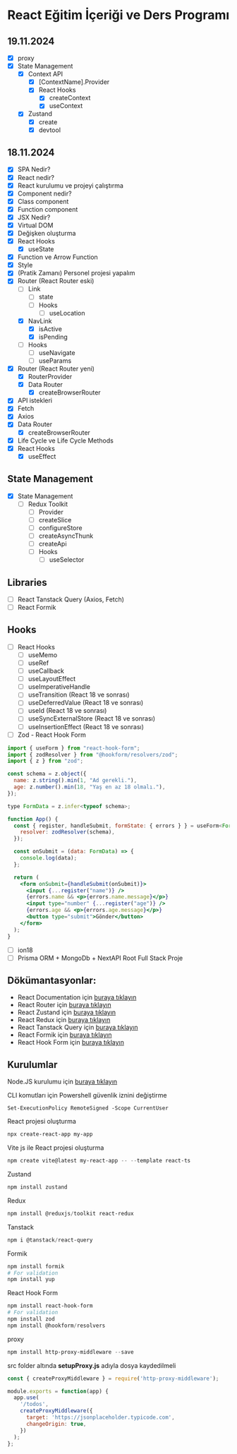 # React Eğitim İçeriği ve Ders Programı

## 19.11.2024
- [x] proxy
- [x] State Management
	- [x] Context API
		- [x] [ContextName].Provider
		- [x] React Hooks
			- [x] createContext
			- [x] useContext	
	- [x] Zustand
		- [x] create
		- [x] devtool

## 18.11.2024
- [x] SPA Nedir?
- [x] React nedir?
- [x] React kurulumu ve projeyi çalıştırma
- [x] Component nedir?
- [x] Class component
- [x] Function component
- [x] JSX Nedir?
- [x] Virtual DOM
- [x] Değişken oluşturma
- [x] React Hooks
	- [x] useState
- [x] Function ve Arrow Function
- [x] Style
- [x]  (Pratik Zamanı) Personel projesi yapalım
- [x] Router (React Router eski)
	- [ ] Link
		- [ ] state
		- [ ] Hooks
			- [ ] useLocation
	- [x] NavLink
		- [x] isActive
		- [x] isPending
	- [ ] Hooks
		- [ ] useNavigate
		- [ ] useParams
- [x] Router (React Router yeni)
	- [x] RouterProvider
	- [x] Data Router
		- [x] createBrowserRouter
- [x] API istekleri
- [x] Fetch
- [x] Axios
- [x] Data Router
	- [x] createBrowserRouter
- [x] Life Cycle ve Life Cycle Methods
- [x] React Hooks
	- [x] useEffect

## State Management
- [x] State Management
	- [ ] Redux Toolkit
		- [ ] Provider
		- [ ] createSlice
		- [ ] configureStore
		- [ ] createAsyncThunk
		- [ ] createApi
		- [ ] Hooks			
			- [ ] useSelector

## Libraries
- [ ] React Tanstack Query (Axios, Fetch)
- [ ] React Formik

## Hooks
- [ ] React Hooks
	- [ ] useMemo
	- [ ] useRef
 	- [ ] useCallback
 	- [ ] useLayoutEffect
 	- [ ] useImperativeHandle
 	- [ ] useTransition (React 18 ve sonrası)
 	- [ ] useDeferredValue (React 18 ve sonrası)
 	- [ ] useId (React 18 ve sonrası)
 	- [ ] useSyncExternalStore (React 18 ve sonrası)
 	- [ ] useInsertionEffect (React 18 ve sonrası)

- [ ] Zod - React Hook Form
```jsx
import { useForm } from "react-hook-form";
import { zodResolver } from "@hookform/resolvers/zod";
import { z } from "zod";

const schema = z.object({
  name: z.string().min(1, "Ad gerekli."),
  age: z.number().min(18, "Yaş en az 18 olmalı."),
});

type FormData = z.infer<typeof schema>;

function App() {
  const { register, handleSubmit, formState: { errors } } = useForm<FormData>({
    resolver: zodResolver(schema),
  });

  const onSubmit = (data: FormData) => {
    console.log(data);
  };

  return (
    <form onSubmit={handleSubmit(onSubmit)}>
      <input {...register("name")} />
      {errors.name && <p>{errors.name.message}</p>}
      <input type="number" {...register("age")} />
      {errors.age && <p>{errors.age.message}</p>}
      <button type="submit">Gönder</button>
    </form>
  );
}
```
- [ ] ion18
- [ ] Prisma ORM + MongoDb + NextAPI Root Full Stack Proje

## Dökümantasyonlar:
- React Documentation için <a href="https://tr.react.dev/" target="_blank">buraya tıklayın</a>
- React Router için <a href="https://reactrouter.com/en/main" target="_blank">buraya tıklayın</a>
- React Zustand için <a href="https://zustand-demo.pmnd.rs/" target="_blank">buraya tıklayın</a>
- React Redux için <a href="https://react-redux.js.org/" target="_blank">buraya tıklayın</a>
- React Tanstack Query için <a href="https://tanstack.com/query/latest" target="_blank">buraya tıklayın</a>
- React Formik için <a href="https://formik.org/" target="_blank">buraya tıklayın</a>
- React Hook Form için <a href="https://react-hook-form.com/" target="_blank">buraya tıklayın</a>

## Kurulumlar
Node.JS kurulumu için <a href="https://nodejs.org/en" target="_blank">buraya tıklayın</a>

CLI komutları için Powershell güvenlik iznini değiştirme
```powershel
Set-ExecutionPolicy RemoteSigned -Scope CurrentUser
```

React projesi oluşturma
```powershell
npx create-react-app my-app
```

Vite js ile React projesi oluşturma
```powershell
npm create vite@latest my-react-app -- --template react-ts
```

Zustand
```powershell
npm install zustand
```

Redux
```powershell
npm install @reduxjs/toolkit react-redux
```

Tanstack
```powershell
npm i @tanstack/react-query
```

Formik
```powershell
npm install formik
# For validation
npm install yup
```

React Hook Form
```powershell
npm install react-hook-form
# For validation
npm install zod
npm install @hookform/resolvers
```

proxy
```powershell
npm install http-proxy-middleware --save
```

src folder altında <b>setupProxy.js</b> adıyla dosya kaydedilmeli
```js
const { createProxyMiddleware } = require('http-proxy-middleware');

module.exports = function(app) {
  app.use(
    '/todos',
    createProxyMiddleware({
      target: 'https://jsonplaceholder.typicode.com',
      changeOrigin: true,
    })
  );
};
```
